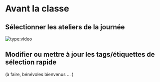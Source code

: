 # Avant la classe

## Sélectionner les ateliers de la journée

<!-- OK, pas top -->
![type:video](https://www.youtube.com/embed/rP2jiv8mTRk)

## Modifier ou mettre à jour les tags/étiquettes de sélection rapide

(à faire, bénévoles bienvenus ... )


